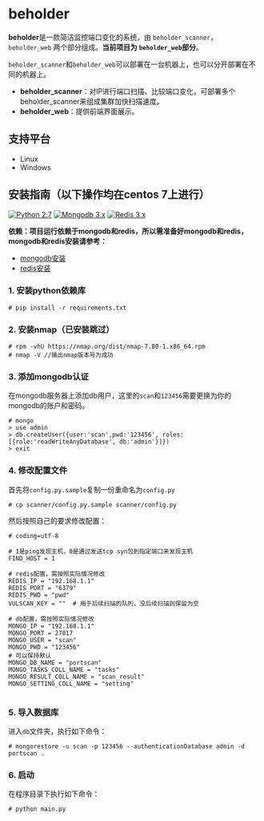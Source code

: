 # beholder 

**beholder**是一款简洁监控端口变化的系统，由 `beholder_scanner`， `beholder_web`  两个部分组成。**当前项目为 `beholder_web`部分**。

 `beholder_scanner`和`beholder_web`可以部署在一台机器上，也可以分开部署在不同的机器上。 

* **beholder_scanner**：对IP进行端口扫描、比较端口变化，可部署多个beholder_scanner来组成集群加快扫描速度。
* **beholder_web**：提供前端界面展示。

## 支持平台

* Linux
* Windows

## 安装指南（以下操作均在centos 7上进行）

[![Python 2.7](https://img.shields.io/badge/python-2.7-yellow.svg)](https://www.python.org/) 
[![Mongodb 3.x](https://img.shields.io/badge/mongodb-3.x-green.svg)](https://www.mongodb.com/download-center?jmp=nav)
[![Redis 3.x](https://img.shields.io/badge/redis-3.x-green)](https://redis.io/)

**依赖：项目运行依赖于mongodb和redis，所以需准备好mongodb和redis，mongodb和redis安装请参考：**

* [mongodb安装](./docs/mongodb.md)
* [redis安装](./docs/redis.md)

### 1. 安装python依赖库

```
# pip install -r requirements.txt
```

### 2. 安装nmap（已安装跳过）

```
# rpm -vhU https://nmap.org/dist/nmap-7.80-1.x86_64.rpm
# nmap -V //输出nmap版本号为成功
```

### 3. 添加mongodb认证

在mongodb服务器上添加db用户，这里的`scan`和`123456`需要更换为你的mongodb的账户和密码。

```
# mongo
> use admin
> db.createUser({user:'scan',pwd:'123456', roles:[{role:'readWriteAnyDatabase', db:'admin'}]})
> exit
```

### 4. 修改配置文件

首先将`config.py.sample`复制一份重命名为`config.py`
```
# cp scanner/config.py.sample scanner/config.py

```

然后按照自己的要求修改配置：

```
# coding=utf-8

# 1是ping发现主机，0是通过发送tcp syn包到指定端口来发现主机
FIND_HOST = 1

# redis配置，需按照实际情况修改
REDIS_IP = "192.168.1.1"
REDIS_PORT = "6379"
REDIS_PWD = "pwd"
VULSCAN_KEY = ""  # 用于后续扫描的队列，没后续扫描则保留为空

# db配置，需按照实际情况修改
MONGO_IP = "192.168.1.1"
MONGO_PORT = 27017
MONGO_USER = "scan"
MONGO_PWD = "123456"
# 可以保持默认
MONGO_DB_NAME = "portscan"
MONGO_TASKS_COLL_NAME = "tasks"
MONGO_RESULT_COLL_NAME = "scan_result"
MONGO_SETTING_COLL_NAME = "setting"


```

### 5. 导入数据库

进入`db`文件夹，执行如下命令：

```
# mongorestore -u scan -p 123456 --authenticationDatabase admin -d portscan .
```

### 6. 启动

在程序目录下执行如下命令：

```
# python main.py
```


